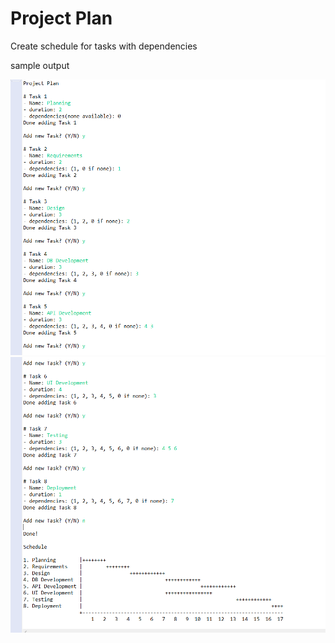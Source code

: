 # Project Plan
Create schedule for tasks with dependencies

sample output

![alt text](https://github.com/jfzam/ProjectPlan/blob/main/project_plan_sc_2.png)
![alt text](https://github.com/jfzam/ProjectPlan/blob/main/project_plan_sc_1.png)
